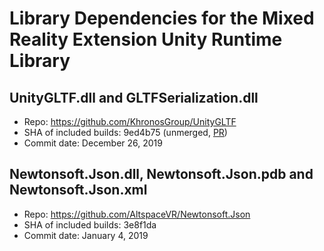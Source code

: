 # Library Dependencies for the Mixed Reality Extension Unity Runtime Library

## UnityGLTF.dll and GLTFSerialization.dll

* Repo: https://github.com/KhronosGroup/UnityGLTF
* SHA of included builds: 9ed4b75 (unmerged, [PR](https://github.com/KhronosGroup/UnityGLTF/pull/541))
* Commit date: December 26, 2019

## Newtonsoft.Json.dll, Newtonsoft.Json.pdb and Newtonsoft.Json.xml

* Repo: https://github.com/AltspaceVR/Newtonsoft.Json
* SHA of included builds: 3e8f1da
* Commit date: January 4, 2019
